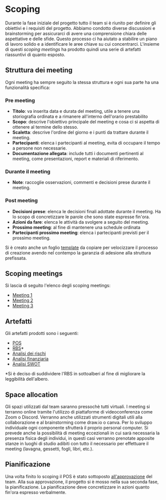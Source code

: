 # Scoping

Durante la fase iniziale del progetto tutto il team si è riunito per definire gli obiettivi e i requisiti del progetto. Abbiamo condotto diverse discussioni e brainstorming per assicurarci di avere una comprensione chiara delle aspettative e delle sfide. Questo processo ci ha aiutato a stabilire un piano di lavoro solido e a identificare le aree chiave su cui concentrarci. L'insieme di questi *scoping meetings* ha prodotto quindi una serie di artefatti riassuntivi di quanto esposto.

## Struttura dei meeting

Ogni meeting ha sempre seguito la stessa struttura e ogni sua parte ha una funzionalità specifica:

### Pre meeting

- **Titolo**: va inserita data e durata del meeting, utile a tenere una storiografia ordinata e a rimanere all'interno dell'orario prestabilito
- **Scopo**: descrive l'obiettivo principale del meeting e cosa ci si aspetta di ottenere al termine dello stesso.
- **Scaletta**: descrive l'ordine del giorno e i punti da trattare durante il meeting.
- **Partecipanti**: elenca i partecipanti al meeting, evita di occupare il tempo a persone non necessarie.
- **Documentazione allegata**: include tutti i documenti pertinenti al meeting, come presentazioni, report e materiali di riferimento.

### Durante il meeting

- **Note**: raccoglie osservazioni, commenti e decisioni prese durante il meeting.

### Post meeting

- **Decisioni prese**: elenca le decisioni finali adottate durante il meeting. Ha lo scopo di concretizzare le parole che sono state espresse fin'ora.
- **Azioni da fare**: elenca le attività da svolgere a seguito del meeting.
- **Prossimo meeting**: al fine di mantenere una schedule ordinata
- **Partecipanti prossimo meeting**: elenca i partecipanti previsti per il prossimo meeting.

Si è creato anche un foglio [template](./appendices/meeting-template.md) da copiare per velocizzare il processo di creazione avendo nel contempo la garanzia di adesione alla struttura prefissata.

## Scoping meetings

Si lascia di seguito l'elenco degli scoping meetings:

- [Meeting 1](./appendices/meetings/meeting-1.md)
- [Meeting 2](./appendices/meetings/meeting-2.md)
- [Meeting 3](./appendices/meetings/meeting-3.md)

## Artefatti

Gli artefatti prodotti sono i seguenti:

- [POS](./appendices/scoping/POS.md)
- [RBS](./appendices/scoping/RBSs/main.md)\*
- [Analisi dei rischi](./appendices/scoping/risk-analysis.md)
- [Analisi finanziaria](./appendices/scoping/financial-analysis.md)
- [Analisi SWOT](./appendices/scoping/SWOT-analysis.md)

\*Si è deciso di suddividere l'RBS in sottoalberi al fine di migliorare la leggibilità dell'albero.

## Space allocation

Gli spazi utilizzati dal team saranno pressochè tutti virtuali. I meeting si terranno online tramite l'utilizzo di piattaforme di videoconferenza come Zoom o Discord. Verranno anche utilizzati strumenti digitali utili alla collaborazione e al brainstorming come draw.io o canva. Per lo sviluppo individuale ogni componente sfrutterà il proprio personal computer. Si prevede anche la possibilità di meeting eccezionali in cui sarà necessaria la presenza fisica degli individui, in questi casi verranno prenotate apposite stanze in luoghi di studio adibiti con tutto il necessario per effettuare il meeting (lavagna, gessetti, fogli, libri, etc.). 

## Pianificazione

Una volta finito lo scoping il POS è stato sottoposto [all'approvazione](./appendices/meetings/meeting-4.md) del team. Alla sua approvazione, il progetto si è mosso nella sua seconda fase, la pianificazione. La pianificazione deve concretizzare in azioni quanto fin'ora espresso verbalmente.